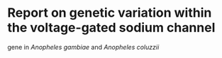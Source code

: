 # Report on genetic variation within the voltage-gated sodium channel
  gene in *Anopheles gambiae* and *Anopheles coluzzii*




